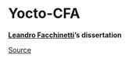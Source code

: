 Yocto-CFA
=========

**[Leandro Facchinetti](https://www.leafac.com)’s dissertation**

[Source](https://github.com/leafac/yocto-cfa)
